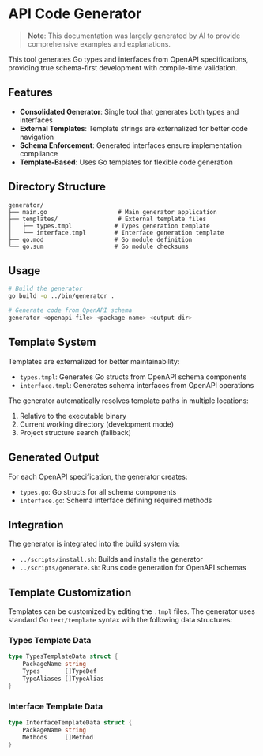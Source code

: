 # API Code Generator

> **Note**: This documentation was largely generated by AI to provide comprehensive examples and explanations.

This tool generates Go types and interfaces from OpenAPI specifications, providing true schema-first development with compile-time validation.

## Features

- **Consolidated Generator**: Single tool that generates both types and interfaces
- **External Templates**: Template strings are externalized for better code navigation
- **Schema Enforcement**: Generated interfaces ensure implementation compliance
- **Template-Based**: Uses Go templates for flexible code generation

## Directory Structure

```
generator/
├── main.go                    # Main generator application
├── templates/                 # External template files
│   ├── types.tmpl            # Types generation template
│   └── interface.tmpl        # Interface generation template
├── go.mod                    # Go module definition
└── go.sum                    # Go module checksums
```

## Usage

```bash
# Build the generator
go build -o ../bin/generator .

# Generate code from OpenAPI schema
generator <openapi-file> <package-name> <output-dir>
```

## Template System

Templates are externalized for better maintainability:

- `types.tmpl`: Generates Go structs from OpenAPI schema components
- `interface.tmpl`: Generates schema interfaces from OpenAPI operations

The generator automatically resolves template paths in multiple locations:
1. Relative to the executable binary
2. Current working directory (development mode)
3. Project structure search (fallback)

## Generated Output

For each OpenAPI specification, the generator creates:

- `types.go`: Go structs for all schema components
- `interface.go`: Schema interface defining required methods

## Integration

The generator is integrated into the build system via:
- `../scripts/install.sh`: Builds and installs the generator
- `../scripts/generate.sh`: Runs code generation for OpenAPI schemas

## Template Customization

Templates can be customized by editing the `.tmpl` files. The generator uses standard Go `text/template` syntax with the following data structures:

### Types Template Data
```go
type TypesTemplateData struct {
    PackageName string
    Types       []TypeDef
    TypeAliases []TypeAlias
}
```

### Interface Template Data
```go
type InterfaceTemplateData struct {
    PackageName string
    Methods     []Method
}
```